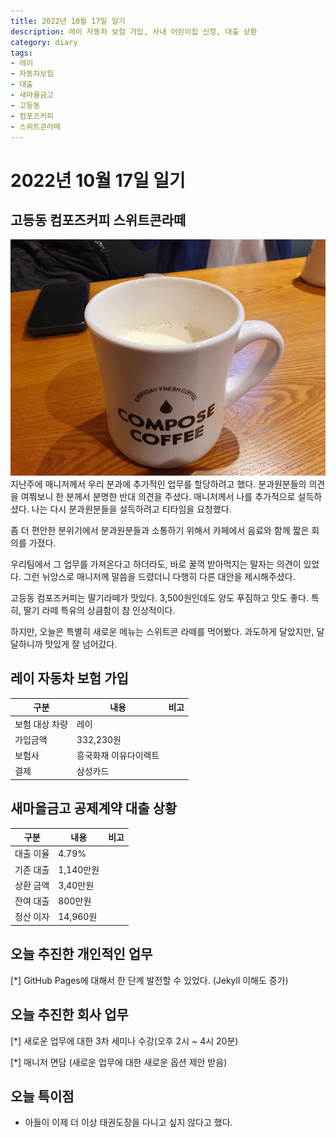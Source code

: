 ```yaml
---
title: 2022년 10월 17일 일기
description: 레이 자동차 보험 가입, 사내 어린이집 신청, 대출 상환
category: diary
tags:
- 레이
- 자동차보험
- 대출
- 새마을금고
- 고등동
- 컴포즈커피
- 스위트콘라떼
---
```



2022년 10월 17일 일기
===


고등동 컴포즈커피 스위트콘라떼
---


![고등동 컴포즈커피 스위트콘라떼](/assets/images/20221017_105200.jpg)
지난주에 매니저께서 우리 분과에 추가적인 업무를 할당하려고 했다. 
분과원분들의 의견을 여쭤보니 한 분께서 분명한 반대 의견을 주셨다. 
매니저께서 나를 추가적으로 설득하셨다. 
나는 다시 분과원분들을 설득하려고 티타임을 요청했다. 


좀 더 편안한 분위기에서 분과원분들과 소통하기 위해서 카페에서 
음료와 함께 짧은 회의를 가졌다. 


우리팀에서 그 업무를 가져온다고 하더라도, 
바로 꿀꺽 받아먹지는 말자는 의견이 있었다. 
그런 뉘앙스로 매니저께 말씀을 드렸더니 다행히 다른 대안을 제시해주셨다. 


고등동 컴포즈커피는 딸기라떼가 맛있다. 
3,500원인데도 양도 푸짐하고 맛도 좋다. 
특히, 딸기 라떼 특유의 상큼함이 참 인상적이다. 


하지만, 오늘은 특별히 새로운 메뉴는 스위트콘 라떼를 먹어봤다.
과도하게 달았지만, 달달하니까 맛있게 잘 넘어갔다. 


레이 자동차 보험 가입
---


|구분|내용|비고|
|---|---|---|
|보험 대상 차량|레이|   |
|가입금액|332,230원|   |
|보험사|흥국화재 이유다이렉트|   |
|결제|삼성카드|   |


새마을금고 공제계약 대출 상황
---


|구분|내용|비고|
|---|---|---|
|대출 이율|4.79%|   |
|기존 대출|1,140만원|   |
|상환 금액|3,40만원|   |
|잔여 대출|800만원|   |
|정산 이자|14,960원|   |


오늘 추진한 개인적인 업무
---
[*] GitHub Pages에 대해서 한 단계 발전할 수 있었다. (Jekyll 이해도 증가)


오늘 추진한 회사 업무
---
[*] 새로운 업무에 대한 3차 세미나 수강(오후 2시 ~ 4시 20분)


[*] 매니저 면담 (새로운 업무에 대한 새로운 옵션 제안 받음)


오늘 특이점
---
- 아들이 이제 더 이상 태권도장을 다니고 싶지 않다고 했다.


